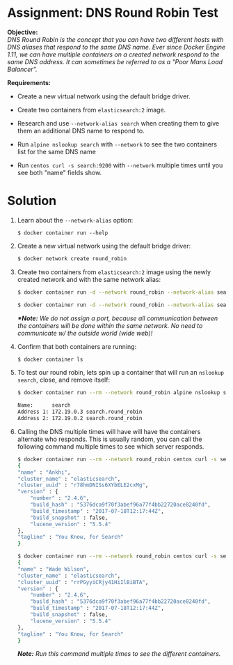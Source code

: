 # Assignment: DNS Round Robin Test
**Objective:**  
*DNS Round Robin is the concept that you can have two different hosts with DNS aliases that respond to the same DNS name. Ever since Docker Engine 1.11, we can have multiple containers on a created network respond to the same DNS address. It can sometimes be referred to as a "Poor Mans Load Balancer".*

**Requirements:**
- Create a new virtual network using the default bridge driver.

- Create two containers from `elasticsearch:2` image.

- Research and use `--network-alias search` when creating them to give them an additional DNS name to respond to.

- Run `alpine nslookup search` with `--network` to see the two containers list for the same DNS name

- Run `centos curl -s search:9200` with `--network` multiple times until you see both "name" fields show.

# Solution
1. Learn about the `--network-alias` option:
    ```
    $ docker container run --help
    ```

1. Create a new virtual network using the default bridge driver:
    ```bash
    $ docker network create round_robin
    ```

1. Create two containers from `elasticsearch:2` image using the newly created network and with the same network alias:
    ```bash
    $ docker container run -d --network round_robin --network-alias search elasticsearch:2 

    $ docker container run -d --network round_robin --network-alias search elasticsearch:2 
    ```
    **_*Note:_** *We do not assign a port, because all communication between the containers will be done within the same network. No need to communicate w/ the outside world (wide web)!*

1. Confirm that both containers are running:
    ```bash
    $ docker container ls
    ```

1. To test our round robin, lets spin up a container that will run an `nslookup search`, close, and remove itself:
    ```bash
    $ docker container run --rm --network round_robin alpine nslookup search

    Name:      search
    Address 1: 172.19.0.3 search.round_robin
    Address 2: 172.19.0.2 search.round_robin
    ```

1. Calling the DNS multiple times will have will have the containers alternate who responds.  This is usually random, you can call the following command multiple times to see which server responds.
    ```bash
    $ docker container run --rm --network round_robin centos curl -s search:9200
    {
    "name" : "Ankhi",
    "cluster_name" : "elasticsearch",
    "cluster_uuid" : "r78hmDNISs6XYbELE2cxMg",
    "version" : {
        "number" : "2.4.6",
        "build_hash" : "5376dca9f70f3abef96a77f4bb22720ace8240fd",
        "build_timestamp" : "2017-07-18T12:17:44Z",
        "build_snapshot" : false,
        "lucene_version" : "5.5.4"
    },
    "tagline" : "You Know, for Search"
    }

    $ docker container run --rm --network round_robin centos curl -s search:9200
    {
    "name" : "Wade Wilson",
    "cluster_name" : "elasticsearch",
    "cluster_uuid" : "rrPGyyiCRjy41HiIlBiBTA",
    "version" : {
        "number" : "2.4.6",
        "build_hash" : "5376dca9f70f3abef96a77f4bb22720ace8240fd",
        "build_timestamp" : "2017-07-18T12:17:44Z",
        "build_snapshot" : false,
        "lucene_version" : "5.5.4"
    },
    "tagline" : "You Know, for Search"
    }

    ```
    **_Note:_** *Run this command multiple times to see the different containers.*